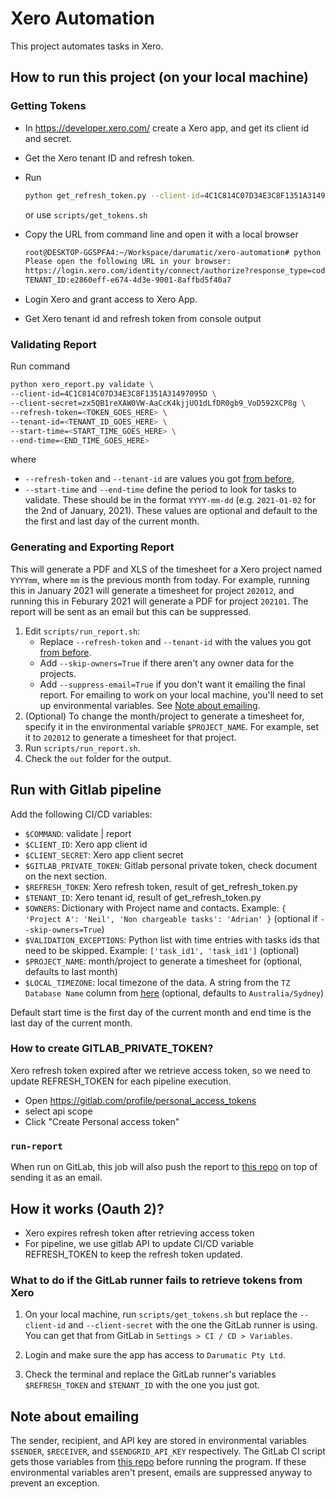 # Xero Automation

This project automates tasks in Xero.

## How to run this project (on your local machine)

### Getting Tokens

- In https://developer.xero.com/ create a Xero app, and get its client id and secret.

- Get the Xero tenant ID and refresh token.

- Run
	```bash
	python get_refresh_token.py --client-id=4C1C814C07D34E3C8F1351A31497095D --client-secret=zx5QB1reXAW0VW-AaCcK4kjjUO1dLfDR0gb9_VoD592XCP8g
	```
	or use `scripts/get_tokens.sh`

- Copy the URL from command line and open it with a local browser

	```bash
	root@DESKTOP-GGSPFA4:~/Workspace/darumatic/xero-automation# python get_refresh_token.py --client-id=4C1C814C07D34E3C8F1351A31497095D --client-secret=zx5QB1reXAW0VW-AaCcK4kjjUO1dLfDR0gb9_VoD592XCP8g
	Please open the following URL in your browser:
	https://login.xero.com/identity/connect/authorize?response_type=code&client_id=4C1C814C07D34E3C8F1351A31497095D&redirect_uri=http%3A%2F%2Flocalhost%3A3000&scope=offline_access+projects+openid+accounting.contacts&state=xEcAFRp1I7wuRmCOM8lAlkTEf8G7RX&prompt=select_account&access_type=offline
	TENANT_ID:e2860eff-e674-4d3e-9001-8affbd5f40a7
	```
- Login Xero and grant access to Xero App.
- Get Xero tenant id and refresh token from console output

### Validating Report

Run command
```bash
python xero_report.py validate \
--client-id=4C1C814C07D34E3C8F1351A31497095D \
--client-secret=zx5QB1reXAW0VW-AaCcK4kjjUO1dLfDR0gb9_VoD592XCP8g \
--refresh-token=<TOKEN_GOES_HERE> \
--tenant-id=<TENANT_ID_GOES_HERE> \
--start-time=<START_TIME_GOES_HERE> \
--end-time=<END_TIME_GOES_HERE>
```
where
- `--refresh-token` and `--tenant-id` are values you got [from before](###Getting-Tokens),
- `--start-time` and `--end-time` define the period to look for tasks to validate. These should be in the format `YYYY-mm-dd` (e.g. `2021-01-02` for the 2nd of January, 2021). These values are optional and default to the the first and last day of the current month.

### Generating and Exporting Report

This will generate a PDF and XLS of the timesheet for a Xero project named `YYYYmm`, where `mm` is the previous month from today. For example, running this in January 2021 will generate a timesheet for project `202012`, and running this in Feburary 2021 will generate a PDF for project `202101`. The report will be sent as an email but this can be suppressed.

1. Edit `scripts/run_report.sh`:
	- Replace `--refresh-token` and `--tenant-id` with the values you got [from before](###Getting-Tokens).
	- Add `--skip-owners=True` if there aren't any owner data for the projects.
	- Add `--suppress-email=True` if you don't want it emailing the final report. For emailing to work on your local machine, you'll need to set up environmental variables. See [Note about emailing](#Note-about-emailing).
2. (Optional) To change the month/project to generate a timesheet for, specify it in the environmental variable `$PROJECT_NAME`. For example, set it to `202012` to generate a timesheet for that project.
3. Run `scripts/run_report.sh`.
4. Check the `out` folder for the output.

## Run with Gitlab pipeline

Add the following CI/CD variables:

- `$COMMAND`: validate | report
- `$CLIENT_ID`: Xero app client id
- `$CLIENT_SECRET`: Xero app client secret
- `$GITLAB_PRIVATE_TOKEN`: Gitlab personal private token, check document on the next section.
- `$REFRESH_TOKEN`: Xero refresh token, result of get_refresh_token.py
- `$TENANT_ID`: Xero tenant id, result of get_refresh_token.py
- `$OWNERS`: Dictionary with Project name and contacts. Example: `{ 'Project A': 'Neil', 'Non chargeable tasks': 'Adrian' }` (optional if `--skip-owners=True`)
- `$VALIDATION_EXCEPTIONS`: Python list with time entries with tasks ids that need to be skipped. Example: `['task_id1', 'task_id1']` (optional)
- `$PROJECT_NAME`: month/project to generate a timesheet for (optional, defaults to last month)
- `$LOCAL_TIMEZONE`: local timezone of the data. A string from the `TZ Database Name` column from [here](https://en.wikipedia.org/wiki/List_of_tz_database_time_zones) (optional, defaults to `Australia/Sydney`)

Default start time is the first day of the current month and end time is the last day of the current month.

### How to create GITLAB_PRIVATE_TOKEN?

Xero refresh token expired after we retrieve access token, so we need to update REFRESH_TOKEN for each pipeline execution.

- Open https://gitlab.com/profile/personal_access_tokens
- select api scope
- Click "Create Personal access token"

### `run-report`

When run on GitLab, this job will also push the report to [this repo](https://gitlab.com/darumatic/xero-report) on top of sending it as an email.

## How it works (Oauth 2)?

- Xero expires refresh token after retrieving access token
- For pipeline, we use gitlab API to update CI/CD variable REFRESH_TOKEN to keep the refresh token updated.

### What to do if the GitLab runner fails to retrieve tokens from Xero

1. On your local machine, run `scripts/get_tokens.sh` but replace the `--client-id` and `--client-secret` with the one the GitLab runner is using. You can get that from GitLab in `Settings > CI / CD > Variables`.

2. Login and make sure the app has access to `Darumatic Pty Ltd`.

3. Check the terminal and replace the GitLab runner's variables `$REFRESH_TOKEN` and `$TENANT_ID` with the one you just got.

## Note about emailing

The sender, recipient, and API key are stored in environmental variables `$SENDER`, `$RECEIVER`, and `$SENDGRID_API_KEY` respectively. The GitLab CI script gets those variables from [this repo](https://gitlab.com/darumatic/xero-automation-uat/xero-configuration) before running the program. If these environmental variables aren't present, emails are suppressed anyway to prevent an exception.
